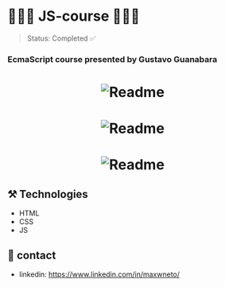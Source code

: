 # 🧑🏽‍🚀 JS-course 🧑🏽‍🚀

> Status: Completed ✅

### EcmaScript course presented by Gustavo Guanabara

<h1 align="center">
  <img alt="Readme" title="Readme" src="https://user-images.githubusercontent.com/87916631/169351274-85c81f43-7726-48ae-9ffb-4c4685bba765.gif"/>
</h1>

<h1 align="center">
  <img alt="Readme" title="Readme" src="https://user-images.githubusercontent.com/87916631/169392862-7eed7fd4-5347-4045-8c68-9962f16e8f11.gif"/>
</h1>

<h1 align="center">
  <img alt="Readme" title="Readme" src="https://user-images.githubusercontent.com/87916631/169629906-3ad71e74-2705-41d7-a1ef-a1bab8d087a8.gif"/>
</h1>

## ⚒️ Technologies
+ HTML
+ CSS
+ JS

## 📲 contact
+ linkedin: https://www.linkedin.com/in/maxwneto/
